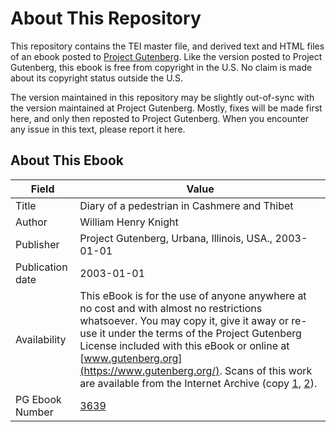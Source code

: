 # About This Repository

This repository contains the TEI master file, and derived text and HTML files of an ebook posted to [Project Gutenberg](https://www.gutenberg.org/). Like the version posted to Project Gutenberg, this ebook is free from copyright in the U.S. No claim is made about its copyright status outside the U.S.

The version maintained in this repository may be slightly out-of-sync with the version maintained at Project Gutenberg. Mostly, fixes will be made first here, and only then reposted to Project Gutenberg. When you encounter any issue in this text, please report it here.

## About This Ebook

| Field | Value |
| ----- | ----- |
| Title | Diary of a pedestrian in Cashmere and Thibet |
| Author | William Henry Knight |
| Publisher | Project Gutenberg, Urbana, Illinois, USA., 2003-01-01 |
| Publication date | 2003-01-01 |
| Availability | This eBook is for the use of anyone anywhere at no cost and with almost no restrictions whatsoever. You may copy it, give it away or re-use it under the terms of the Project Gutenberg License included with this eBook or online at [www.gutenberg.org](https://www.gutenberg.org/). Scans of this work are available from the Internet Archive (copy [1](https://archive.org/details/diaryofpedestria00knigrich), [2](https://archive.org/details/dli.granth.90287)). |
| PG Ebook Number | [3639](https://www.gutenberg.org/ebooks/3639) |

